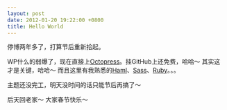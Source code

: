 ```yaml
---
layout: post
date: 2012-01-20 19:22:00 +0800
title: Hello World
---
```


停博两年多了，打算节后重新拾起。

WP什么的弱爆了，现在直接上[Octopress][]。挂GitHub上还免费，哈哈～ 其实这才是关键，哈哈～ 而且这里有我熟悉的[Haml][]、[Sass][]、[Ruby][]。。。

主题还没完工，明天没时间的话只能节后再搞了～

后天回老家～ 大家春节快乐～


[Octopress]: http://octopress.org
[Haml]: http://haml.info
[Sass]: http://sass-lang.com
[Ruby]: http://www.ruby-lang.org
